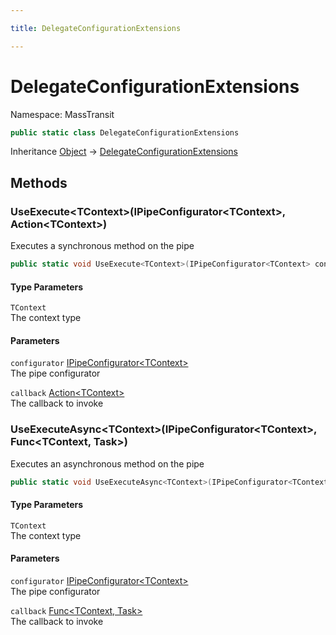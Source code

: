 ```yaml
---

title: DelegateConfigurationExtensions

---
```


# DelegateConfigurationExtensions

Namespace: MassTransit

```csharp
public static class DelegateConfigurationExtensions
```

Inheritance [Object](https://learn.microsoft.com/en-us/dotnet/api/system.object) → [DelegateConfigurationExtensions](../masstransit/delegateconfigurationextensions)

## Methods

### **UseExecute\<TContext\>(IPipeConfigurator\<TContext\>, Action\<TContext\>)**

Executes a synchronous method on the pipe

```csharp
public static void UseExecute<TContext>(IPipeConfigurator<TContext> configurator, Action<TContext> callback)
```

#### Type Parameters

`TContext`<br/>
The context type

#### Parameters

`configurator` [IPipeConfigurator\<TContext\>](../masstransit/ipipeconfigurator-1)<br/>
The pipe configurator

`callback` [Action\<TContext\>](https://learn.microsoft.com/en-us/dotnet/api/system.action-1)<br/>
The callback to invoke

### **UseExecuteAsync\<TContext\>(IPipeConfigurator\<TContext\>, Func\<TContext, Task\>)**

Executes an asynchronous method on the pipe

```csharp
public static void UseExecuteAsync<TContext>(IPipeConfigurator<TContext> configurator, Func<TContext, Task> callback)
```

#### Type Parameters

`TContext`<br/>
The context type

#### Parameters

`configurator` [IPipeConfigurator\<TContext\>](../masstransit/ipipeconfigurator-1)<br/>
The pipe configurator

`callback` [Func\<TContext, Task\>](https://learn.microsoft.com/en-us/dotnet/api/system.func-2)<br/>
The callback to invoke
